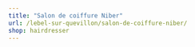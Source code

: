 ```yaml
---
title: "Salon de coiffure Niber"
url: /lebel-sur-quevillon/salon-de-coiffure-niber/
shop: hairdresser
---
```

